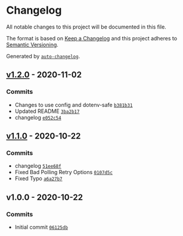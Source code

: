 # Changelog

All notable changes to this project will be documented in this file.

The format is based on [Keep a Changelog](https://keepachangelog.com/en/1.0.0/)
and this project adheres to [Semantic Versioning](https://semver.org/spec/v2.0.0.html).

Generated by [`auto-changelog`](https://github.com/CookPete/auto-changelog).

## [v1.2.0](https://github.com/martinholden-skillsoft/node-percipio-contentaccessreport/compare/v1.1.0...v1.2.0) - 2020-11-02

### Commits

- Changes to use config and dotenv-safe [`b381b31`](https://github.com/martinholden-skillsoft/node-percipio-contentaccessreport/commit/b381b318f6803d658db302f26c1f75e3c0fcc35e)
- Updated README [`3ba2b17`](https://github.com/martinholden-skillsoft/node-percipio-contentaccessreport/commit/3ba2b179b15eab5133090a2dce8e7d4de21394cd)
- changelog [`e052c54`](https://github.com/martinholden-skillsoft/node-percipio-contentaccessreport/commit/e052c549bd45e7c54570b6299ec5dbabbc776e2f)

## [v1.1.0](https://github.com/martinholden-skillsoft/node-percipio-contentaccessreport/compare/v1.0.0...v1.1.0) - 2020-10-22

### Commits

- changelog [`51ee68f`](https://github.com/martinholden-skillsoft/node-percipio-contentaccessreport/commit/51ee68fda0e1a15a8436b3623770b07e9d4ed64a)
- Fixed Bad Polling Retry Options [`0107d5c`](https://github.com/martinholden-skillsoft/node-percipio-contentaccessreport/commit/0107d5ccef4d151275b7a195f9477978648af730)
- Fixed Typo [`a6a27b7`](https://github.com/martinholden-skillsoft/node-percipio-contentaccessreport/commit/a6a27b71599373d0d8783cab1075a8ad7a95566c)

## v1.0.0 - 2020-10-22

### Commits

- Initial commit [`06125db`](https://github.com/martinholden-skillsoft/node-percipio-contentaccessreport/commit/06125db7f098f78925ccca03f27d6b3a807a4146)
